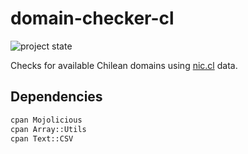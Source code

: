 # domain-checker-cl

![project state](https://img.shields.io/badge/project_state-work_in_progress-yellow)

Checks for available Chilean domains using [nic.cl](https://www.nic.cl) data.


## Dependencies

```bash
cpan Mojolicious
cpan Array::Utils
cpan Text::CSV
```
